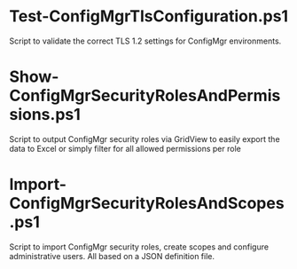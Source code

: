 # Test-ConfigMgrTlsConfiguration.ps1 
Script to validate the correct TLS 1.2 settings for ConfigMgr environments.

# Show-ConfigMgrSecurityRolesAndPermissions.ps1 
Script to output ConfigMgr security roles via GridView to easily export the data to Excel or simply filter for all allowed permissions per role

# Import-ConfigMgrSecurityRolesAndScopes.ps1
Script to import ConfigMgr security roles, create scopes and configure administrative users. All based on a JSON definition file. 